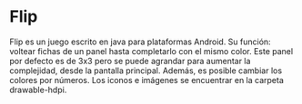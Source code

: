 # Flip
Flip es un juego escrito en java para plataformas Android. 
Su función: voltear fichas de un panel hasta completarlo con el mismo color. Este panel por defecto es de 3x3 pero se puede agrandar para aumentar la complejidad, desde la pantalla principal. Además, es posible cambiar los colores por números. 
Los iconos e imágenes se encuentrar en la carpeta drawable-hdpi.
